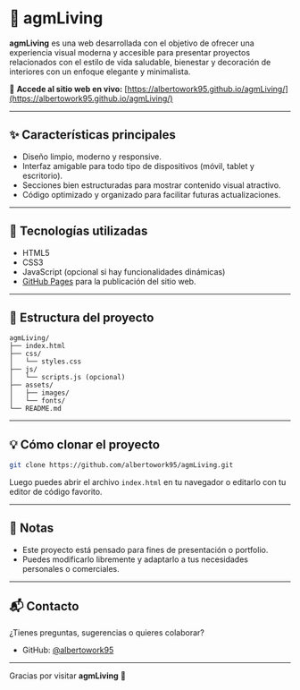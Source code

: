 # 🌿 agmLiving

**agmLiving** es una web desarrollada con el objetivo de ofrecer una experiencia visual moderna y accesible para presentar proyectos relacionados con el estilo de vida saludable, bienestar y decoración de interiores con un enfoque elegante y minimalista.

🔗 **Accede al sitio web en vivo:** [https://albertowork95.github.io/agmLiving/](https://albertowork95.github.io/agmLiving/)

---

## ✨ Características principales

- Diseño limpio, moderno y responsive.
- Interfaz amigable para todo tipo de dispositivos (móvil, tablet y escritorio).
- Secciones bien estructuradas para mostrar contenido visual atractivo.
- Código optimizado y organizado para facilitar futuras actualizaciones.

---

## 🚀 Tecnologías utilizadas

- HTML5
- CSS3
- JavaScript (opcional si hay funcionalidades dinámicas)
- [GitHub Pages](https://pages.github.com/) para la publicación del sitio web.

---

## 📁 Estructura del proyecto

```
agmLiving/
├── index.html
├── css/
│   └── styles.css
├── js/
│   └── scripts.js (opcional)
├── assets/
│   ├── images/
│   └── fonts/
└── README.md
```

---

## 💡 Cómo clonar el proyecto

```bash
git clone https://github.com/albertowork95/agmLiving.git
```

Luego puedes abrir el archivo `index.html` en tu navegador o editarlo con tu editor de código favorito.

---

## 📌 Notas

- Este proyecto está pensado para fines de presentación o portfolio.  
- Puedes modificarlo libremente y adaptarlo a tus necesidades personales o comerciales.

---

## 📬 Contacto

¿Tienes preguntas, sugerencias o quieres colaborar?

- GitHub: [@albertowork95](https://github.com/albertowork95)

---



Gracias por visitar **agmLiving** 🌱


